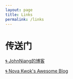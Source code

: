 ```yaml
---
layout: page
title: Links
permalink: /links
---
```


# 传送门

[🌀 JohnNiang的博客](https://johnniang.me)

[🌀 Nova Kwok's Awesome Blog](https://nova.moe)

